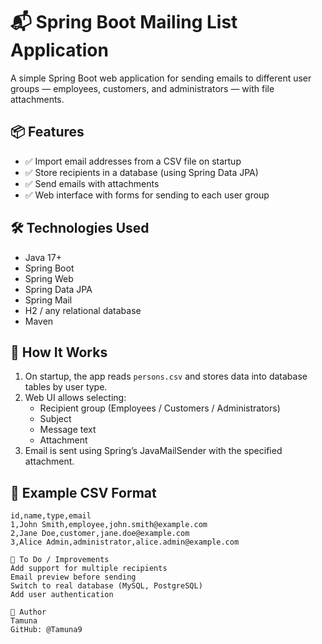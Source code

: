 
# 📬 Spring Boot Mailing List Application
A simple Spring Boot web application for sending emails to different user groups — employees, customers, and administrators — with file attachments.

## 📦 Features
- ✅ Import email addresses from a CSV file on startup
- ✅ Store recipients in a database (using Spring Data JPA)
- ✅ Send emails with attachments
- ✅ Web interface with forms for sending to each user group

## 🛠️ Technologies Used
- Java 17+
- Spring Boot
- Spring Web
- Spring Data JPA
- Spring Mail
- H2 / any relational database
- Maven

## 🧪 How It Works
1. On startup, the app reads `persons.csv` and stores data into database tables by user type.
2. Web UI allows selecting:
   - Recipient group (Employees / Customers / Administrators)
   - Subject
   - Message text
   - Attachment
3. Email is sent using Spring’s JavaMailSender with the specified attachment.

## 🧾 Example CSV Format
```csv
id,name,type,email
1,John Smith,employee,john.smith@example.com
2,Jane Doe,customer,jane.doe@example.com
3,Alice Admin,administrator,alice.admin@example.com

📝 To Do / Improvements
Add support for multiple recipients
Email preview before sending
Switch to real database (MySQL, PostgreSQL)
Add user authentication

📩 Author
Tamuna
GitHub: @Tamuna9

